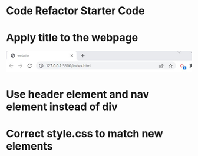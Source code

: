 # Code Refactor Starter Code

# Apply title to the webpage
![Heriseon](./assets/images/image1-title.jpg)
# Use header element and nav element instead of div
# Correct style.css to match new elements 
